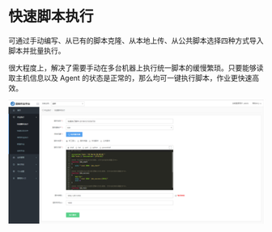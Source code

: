# 快速脚本执行

可通过手动编写、从已有的脚本克隆、从本地上传、从公共脚本选择四种方式导入脚本并批量执行。

很大程度上，解决了需要手动在多台机器上执行统一脚本的缓慢繁琐。只要能够读取主机信息以及 Agent 的状态是正常的，那么均可一键执行脚本，作业更快速高效。

![](../assets/快速脚本执行.png)
